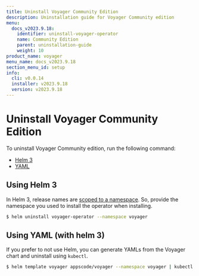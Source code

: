```yaml
---
title: Uninstall Voyager Community Edition
description: Uninstallation guide for Voyager Community edition
menu:
  docs_v2023.9.18:
    identifier: uninstall-voyager-operator
    name: Community Edition
    parent: uninstallation-guide
    weight: 10
product_name: voyager
menu_name: docs_v2023.9.18
section_menu_id: setup
info:
  cli: v0.0.14
  installer: v2023.9.18
  version: v2023.9.18
---
```


# Uninstall Voyager Community Edition

To uninstall Voyager Community edition, run the following command:

<ul class="nav nav-tabs" id="installerTab" role="tablist">
  <li class="nav-item">
    <a class="nav-link active" id="helm3-tab" data-toggle="tab" href="#helm3" role="tab" aria-controls="helm3" aria-selected="true">Helm 3</a>
  </li>
  <li class="nav-item">
    <a class="nav-link" id="script-tab" data-toggle="tab" href="#script" role="tab" aria-controls="script" aria-selected="false">YAML</a>
  </li>
</ul>
<div class="tab-content" id="installerTabContent">
  <div class="tab-pane fade show active" id="helm3" role="tabpanel" aria-labelledby="helm3-tab">

## Using Helm 3

In Helm 3, release names are [scoped to a namespace](https://v3.helm.sh/docs/faq/#release-names-are-now-scoped-to-the-namespace). So, provide the namespace you used to install the operator when installing.

```bash
$ helm uninstall voyager-operator --namespace voyager
```

</div>
<div class="tab-pane fade" id="script" role="tabpanel" aria-labelledby="script-tab">

## Using YAML (with helm 3)

If you prefer to not use Helm, you can generate YAMLs from the Voyager chart and uninstall using `kubectl`.

```bash
$ helm template voyager appscode/voyager --namespace voyager | kubectl delete -f -
```

</div>
</div>

